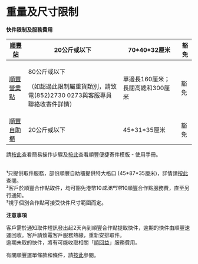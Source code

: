 # 重量及尺寸限制

**快件限制及服務費用**

| [順豐站](https://htm.sf-express.com/hk/tc/dynamic_function/S.F.Network/SF_store_address/)              | 20公斤或以下                                                          | 70\*40\*32厘米         | 豁免 |
| --------------------------------------------------------------------------------------------------- | ---------------------------------------------------------------- | -------------------- | -- |
| [順豐營業點](https://htm.sf-express.com/hk/tc/dynamic_function/S.F.Network/SF_business_station_address/) | <p>80公斤或以下</p><p>（如超過此限制屬重貨類別，請致電(852)2730 0273與客服專員聯絡收寄件詳情）</p> | 單邊長160厘米； 長闊高總和300厘米 | 豁免 |
| [順豐自助櫃](https://htm.sf-express.com/hk/tc/dynamic_function/S.F.Network/SF_Locker/)                   | 20公斤或以下                                                          | 45\*31\*35厘米         | 豁免 |

請[按此](https://htm.sf-express.com/.gallery/hk/dynamic_function/QR-Leaflet_TC.jpg)查看簡易操作步驟及[按此](https://htm.sf-express.com/hk/tc/download/SFHK_WBPT_TC_MENU.pdf)查看順豐便捷寄件模版 - 使用手冊。

\
**¹**只提供取件服務，部份順豐自助櫃提供特大格口 (45\*87\*35厘米)，詳情請[按此](https://htm.sf-express.com/hk/tc/dynamic_function/S.F.Network/SF_Locker/)查閱。[\
](http://www.sf-express.com/hk/tc/others/S.F.Network/EF-Locker/)**²**客戶於順豐合作點取件，均可豁免港幣$10或澳門幣$10順豐合作點服務費，直至另行通知。\
**³**視乎個別合作點可接受快件尺寸範圍而定。

&#x20;

**注意事項**

客戶需於通知取件短訊發出起2天內到順豐合作點提取快件，逾期的快件由順豐速運回收。客戶請致電客戶服務熱線，重新安排取件。\
逾期未取的快件，將有可能收取相關「[順回益](https://htm.sf-express.com/hk/tc/products_services/Express_Services/Value_added_Services/SF_Retention_Service/)」服務費用。

&#x20;

有關順豐運單條款和條件，請[按此](https://htm.sf-express.com/hk/tc/use_clause/waybill_clause.html)參閱。
